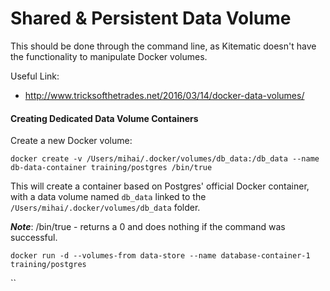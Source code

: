 # Shared & Persistent Data Volume

This should be done through the command line, as Kitematic doesn't have the functionality to manipulate Docker volumes. 

Useful Link:

* http://www.tricksofthetrades.net/2016/03/14/docker-data-volumes/

#### Creating Dedicated Data Volume Containers

Create a new Docker volume:

`docker create -v /Users/mihai/.docker/volumes/db_data:/db_data --name db-data-container training/postgres /bin/true`

This will create a container based on Postgres' official Docker container, with a data volume named `db_data` linked to the `/Users/mihai/.docker/volumes/db_data` folder.

***Note***: /bin/true - returns a 0 and does nothing if the command was successful.

`docker run -d --volumes-from data-store --name database-container-1 training/postgres`

``